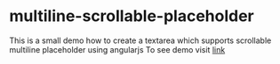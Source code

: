 # multiline-scrollable-placeholder

This is a small demo how to create a textarea which supports scrollable multiline placeholder using angularjs
To see demo visit [link](https://chiranjivee.github.io/multiline-scrollable-placeholder/angularjs-version/)
